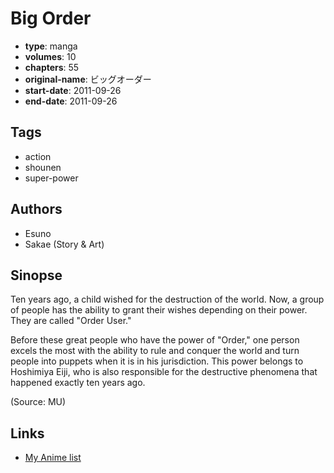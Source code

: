 # Big Order

-   **type**: manga
-   **volumes**: 10
-   **chapters**: 55
-   **original-name**: ビッグオーダー
-   **start-date**: 2011-09-26
-   **end-date**: 2011-09-26

## Tags

-   action
-   shounen
-   super-power

## Authors

-   Esuno
-   Sakae (Story & Art)

## Sinopse

Ten years ago, a child wished for the destruction of the world. Now, a group of people has the ability to grant their wishes depending on their power. They are called "Order User."

Before these great people who have the power of "Order," one person excels the most with the ability to rule and conquer the world and turn people into puppets when it is in his jurisdiction. This power belongs to Hoshimiya Eiji, who is also responsible for the destructive phenomena that happened exactly ten years ago.

(Source: MU)

## Links

-   [My Anime list](https://myanimelist.net/manga/28697/Big_Order)
